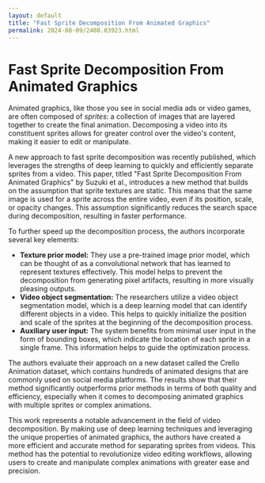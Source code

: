 ```yaml
---
layout: default
title: "Fast Sprite Decomposition From Animated Graphics"
permalink: 2024-08-09/2408.03923.html
---
```

# Fast Sprite Decomposition From Animated Graphics

Animated graphics, like those you see in social media ads or video games, are often composed of *sprites*: a collection of images that are layered together to create the final animation. Decomposing a video into its constituent sprites allows for greater control over the video's content, making it easier to edit or manipulate.  

A new approach to fast sprite decomposition was recently published, which leverages the strengths of deep learning to quickly and efficiently separate sprites from a video. This paper, titled "Fast Sprite Decomposition From Animated Graphics" by Suzuki et al., introduces a new method that builds on the assumption that sprite textures are static. This means that the same image is used for a sprite across the entire video, even if its position, scale, or opacity changes. This assumption significantly reduces the search space during decomposition, resulting in faster performance. 

To further speed up the decomposition process, the authors incorporate several key elements:

* **Texture prior model:** They use a pre-trained image prior model, which can be thought of as a convolutional network that has learned to represent textures effectively. This model helps to prevent the decomposition from generating pixel artifacts, resulting in more visually pleasing outputs. 
* **Video object segmentation:** The researchers utilize a video object segmentation model, which is a deep learning model that can identify different objects in a video. This helps to quickly initialize the position and scale of the sprites at the beginning of the decomposition process.
* **Auxiliary user input:** The system benefits from minimal user input in the form of bounding boxes, which indicate the location of each sprite in a single frame. This information helps to guide the optimization process.

The authors evaluate their approach on a new dataset called the Crello Animation dataset, which contains hundreds of animated designs that are commonly used on social media platforms. The results show that their method significantly outperforms prior methods in terms of both quality and efficiency, especially when it comes to decomposing animated graphics with multiple sprites or complex animations. 

This work represents a notable advancement in the field of video decomposition. By making use of deep learning techniques and leveraging the unique properties of animated graphics, the authors have created a more efficient and accurate method for separating sprites from videos. This method has the potential to revolutionize video editing workflows, allowing users to create and manipulate complex animations with greater ease and precision.
